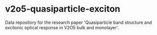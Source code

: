 # v2o5-quasiparticle-exciton
Data repository for the research paper 'Quasiparticle band structure and excitonic optical response in V2O5 bulk and monolayer'.
